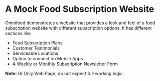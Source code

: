 # A Mock Food Subscription Website
Omnifood demonstrates a website that provides a look and feel of a food subscription website with different subscription options. It has different sections like 
- Food Subscription Plans
- Customer Testimonials
- Serviceable Locations
- Option to connect on Mobile Apps
- A Weekly or Monthly Subscription Newsletter Form

**Note:** UI Only Web Page, do not expect full working logic.